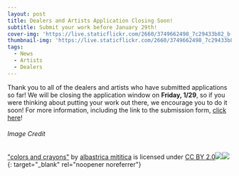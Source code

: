 ```yaml
---
layout: post
title: Dealers and Artists Application Closing Soon!
subtitle: Submit your work before January 29th!
cover-img: 'https://live.staticflickr.com/2660/3749662498_7c29433b82_b.jpg'
thumbnail-img: 'https://live.staticflickr.com/2660/3749662498_7c29433b82_b.jpg'
tags:
  - News
  - Artists
  - Dealers
---
```


Thank you to all of the dealers and artists who have submitted applications so far\! We will be closing the application window on **Friday, 1/29**, so if you were thinking about putting your work out there, we encourage you to do it soon\! For more information, including the link to the submission form, [click here](/dealers/)\!

###### Image Credit

["colors and crayons"](https://www.flickr.com/photos/9467714@N03/3749662498) by [albastrica mititica](https://www.flickr.com/photos/9467714@N03) is licensed under [CC BY 2.0](https://creativecommons.org/licenses/by/2.0/?ref=ccsearch&amp;atype=html)[![](https://search.creativecommons.org/static/img/cc_icon.svg?image_id=1a3c6f6c-b8eb-4fc6-b96b-fa16a12932b1)![](https://search.creativecommons.org/static/img/cc-by_icon.svg)](https://creativecommons.org/licenses/by/2.0/?ref=ccsearch&amp;atype=html){: target="_blank" rel="noopener noreferrer"}
